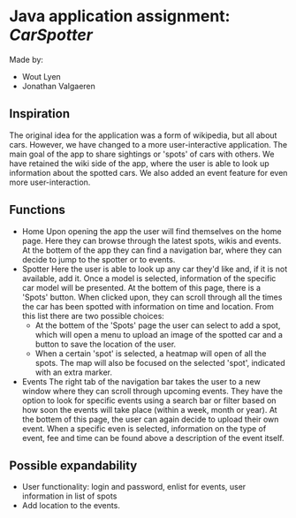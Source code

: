 # Java application assignment: *CarSpotter*
Made by:
* Wout Lyen
* Jonathan Valgaeren
## Inspiration
The original idea for the application was a form of wikipedia, but all about cars. However, we have changed to a more user-interactive application. The main goal of the app to share sightings or 'spots' of cars with others. We have retained the wiki side of the app, where the user is able to look up information about the spotted cars. We also added an event feature for even more user-interaction.
## Functions
* Home
    Upon opening the app the user will find themselves on the home page. Here they can browse through the latest spots, wikis and events. At the bottem of the app they can find a navigation bar, where they can decide to jump to the spotter or to events.
* Spotter
    Here the user is able to look up any car they'd like and, if it is not available, add it. Once a model is selected, information of the specific car model will be presented. At the bottem of this page, there is a 'Spots' button. When clicked upon, they can scroll through all the times the car has been spotted with information on time and location. From this list there are two possible choices:
    - At the bottem of the 'Spots' page the user can select to add a spot, which will open a menu to upload an image of the spotted car and a button to save the location of the user.
    - When a certain 'spot' is selected, a heatmap will open of all the spots. The map will also be focused on the selected 'spot', indicated with an extra marker.
* Events
    The right tab of the navigation bar takes the user to a new window where they can scroll through upcoming events. They have the option to look for specific events using a search bar or filter based on how soon the events will take place (within a week, month or year). At the bottem of this page, the user can again decide to upload their own event.
    When a specific even is selected, information on the type of event, fee and time can be found above a description of the event itself.

## Possible expandability
* User functionality: login and password, enlist for events, user information in list of spots
* Add location to the events.
